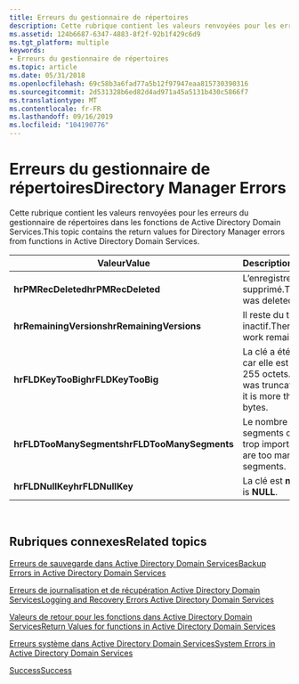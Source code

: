 ```yaml
---
title: Erreurs du gestionnaire de répertoires
description: Cette rubrique contient les valeurs renvoyées pour les erreurs du gestionnaire de répertoires dans les fonctions de Active Directory Domain Services.
ms.assetid: 124b6687-6347-4883-8f2f-92b1f429c6d9
ms.tgt_platform: multiple
keywords:
- Erreurs du gestionnaire de répertoires
ms.topic: article
ms.date: 05/31/2018
ms.openlocfilehash: 69c58b3a6fad77a5b12f97947eaa815730390316
ms.sourcegitcommit: 2d531328b6ed82d4ad971a45a5131b430c5866f7
ms.translationtype: MT
ms.contentlocale: fr-FR
ms.lasthandoff: 09/16/2019
ms.locfileid: "104190776"
---
```

# <a name="directory-manager-errors"></a><span data-ttu-id="607df-104">Erreurs du gestionnaire de répertoires</span><span class="sxs-lookup"><span data-stu-id="607df-104">Directory Manager Errors</span></span>

<span data-ttu-id="607df-105">Cette rubrique contient les valeurs renvoyées pour les erreurs du gestionnaire de répertoires dans les fonctions de Active Directory Domain Services.</span><span class="sxs-lookup"><span data-stu-id="607df-105">This topic contains the return values for Directory Manager errors from functions in Active Directory Domain Services.</span></span>



| <span data-ttu-id="607df-106">Valeur</span><span class="sxs-lookup"><span data-stu-id="607df-106">Value</span></span>                    | <span data-ttu-id="607df-107">Description</span><span class="sxs-lookup"><span data-stu-id="607df-107">Description</span></span>                                              |
|--------------------------|----------------------------------------------------------|
| <span data-ttu-id="607df-108">**hrPMRecDeleted**</span><span class="sxs-lookup"><span data-stu-id="607df-108">**hrPMRecDeleted**</span></span>       | <span data-ttu-id="607df-109">L’enregistrement a été supprimé.</span><span class="sxs-lookup"><span data-stu-id="607df-109">The record was deleted.</span></span>                                  |
| <span data-ttu-id="607df-110">**hrRemainingVersions**</span><span class="sxs-lookup"><span data-stu-id="607df-110">**hrRemainingVersions**</span></span>  | <span data-ttu-id="607df-111">Il reste du travail inactif.</span><span class="sxs-lookup"><span data-stu-id="607df-111">There is idle work remaining.</span></span>                            |
| <span data-ttu-id="607df-112">**hrFLDKeyTooBig**</span><span class="sxs-lookup"><span data-stu-id="607df-112">**hrFLDKeyTooBig**</span></span>       | <span data-ttu-id="607df-113">La clé a été tronquée, car elle est supérieure à 255 octets.</span><span class="sxs-lookup"><span data-stu-id="607df-113">The key was truncated because it is more than 255 bytes.</span></span> |
| <span data-ttu-id="607df-114">**hrFLDTooManySegments**</span><span class="sxs-lookup"><span data-stu-id="607df-114">**hrFLDTooManySegments**</span></span> | <span data-ttu-id="607df-115">Le nombre de segments de clé est trop important.</span><span class="sxs-lookup"><span data-stu-id="607df-115">There are too many key segments.</span></span>                         |
| <span data-ttu-id="607df-116">**hrFLDNullKey**</span><span class="sxs-lookup"><span data-stu-id="607df-116">**hrFLDNullKey**</span></span>         | <span data-ttu-id="607df-117">La clé est **null**.</span><span class="sxs-lookup"><span data-stu-id="607df-117">The key is **NULL**.</span></span>                                     |



 

## <a name="related-topics"></a><span data-ttu-id="607df-118">Rubriques connexes</span><span class="sxs-lookup"><span data-stu-id="607df-118">Related topics</span></span>

<dl> <dt>

[<span data-ttu-id="607df-119">Erreurs de sauvegarde dans Active Directory Domain Services</span><span class="sxs-lookup"><span data-stu-id="607df-119">Backup Errors in Active Directory Domain Services</span></span>](backup-errors-in-active-directory-domain-services.md)
</dt> <dt>

[<span data-ttu-id="607df-120">Erreurs de journalisation et de récupération Active Directory Domain Services</span><span class="sxs-lookup"><span data-stu-id="607df-120">Logging and Recovery Errors Active Directory Domain Services</span></span>](logging-and-recovery-errors-in-functions-in-active-directory-domain-services.md)
</dt> <dt>

[<span data-ttu-id="607df-121">Valeurs de retour pour les fonctions dans Active Directory Domain Services</span><span class="sxs-lookup"><span data-stu-id="607df-121">Return Values for functions in Active Directory Domain Services</span></span>](return-values-for-functions-in-active-directory-domain-services.md)
</dt> <dt>

[<span data-ttu-id="607df-122">Erreurs système dans Active Directory Domain Services</span><span class="sxs-lookup"><span data-stu-id="607df-122">System Errors in Active Directory Domain Services</span></span>](system-errors-in-active-directory-domain-services.md)
</dt> <dt>

[<span data-ttu-id="607df-123">Success</span><span class="sxs-lookup"><span data-stu-id="607df-123">Success</span></span>](success.md)
</dt> </dl>

 

 





